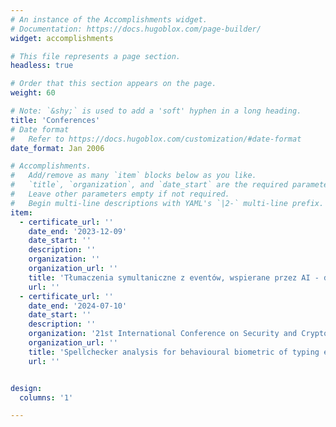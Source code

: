 ```yaml
---
# An instance of the Accomplishments widget.
# Documentation: https://docs.hugoblox.com/page-builder/
widget: accomplishments

# This file represents a page section.
headless: true

# Order that this section appears on the page.
weight: 60

# Note: `&shy;` is used to add a 'soft' hyphen in a long heading.
title: 'Conferences'
# Date format
#   Refer to https://docs.hugoblox.com/customization/#date-format
date_format: Jan 2006

# Accomplishments.
#   Add/remove as many `item` blocks below as you like.
#   `title`, `organization`, and `date_start` are the required parameters.
#   Leave other parameters empty if not required.
#   Begin multi-line descriptions with YAML's `|2-` multi-line prefix.
item:
  - certificate_url: ''
    date_end: '2023-12-09'
    date_start: ''
    description: ''
    organization: ''
    organization_url: ''
    title: 'Tłumaczenia symultaniczne z eventów, wspierane przez AI - dlaczego jeszcze ich nie ma?'
    url: ''
  - certificate_url: ''
    date_end: '2024-07-10'
    date_start: ''
    description: ''
    organization: '21st International Conference on Security and Cryptography: SECRYPT 2024'
    organization_url: ''
    title: 'Spellchecker analysis for behavioural biometric of typing errors scenario'
    url: ''


design:
  columns: '1'

---
```


